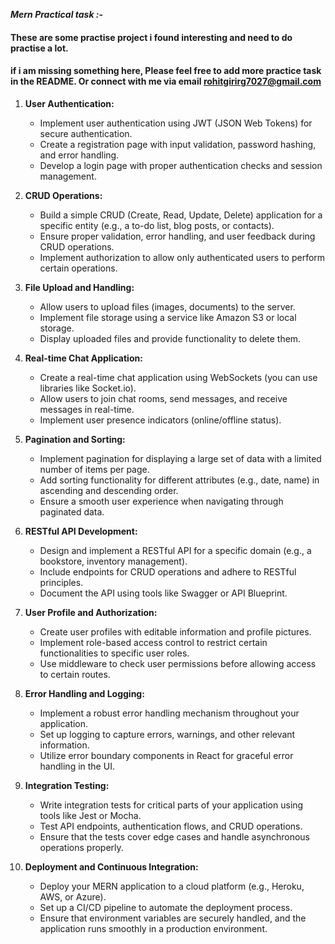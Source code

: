 **_Mern Practical task :-_**

#### These are some practise project i found interesting and need to do practise a lot. 
#### if i am missing something here, Please feel free to add more practice task in the README. Or connect with me via email rohitgirirg7027@gmail.com

1. **User Authentication:**

   - Implement user authentication using JWT (JSON Web Tokens) for secure authentication.
   - Create a registration page with input validation, password hashing, and error handling.
   - Develop a login page with proper authentication checks and session management.

2. **CRUD Operations:**

   - Build a simple CRUD (Create, Read, Update, Delete) application for a specific entity (e.g., a to-do list, blog posts, or contacts).
   - Ensure proper validation, error handling, and user feedback during CRUD operations.
   - Implement authorization to allow only authenticated users to perform certain operations.

3. **File Upload and Handling:**

   - Allow users to upload files (images, documents) to the server.
   - Implement file storage using a service like Amazon S3 or local storage.
   - Display uploaded files and provide functionality to delete them.

4. **Real-time Chat Application:**

   - Create a real-time chat application using WebSockets (you can use libraries like Socket.io).
   - Allow users to join chat rooms, send messages, and receive messages in real-time.
   - Implement user presence indicators (online/offline status).

5. **Pagination and Sorting:**

   - Implement pagination for displaying a large set of data with a limited number of items per page.
   - Add sorting functionality for different attributes (e.g., date, name) in ascending and descending order.
   - Ensure a smooth user experience when navigating through paginated data.

6. **RESTful API Development:**

   - Design and implement a RESTful API for a specific domain (e.g., a bookstore, inventory management).
   - Include endpoints for CRUD operations and adhere to RESTful principles.
   - Document the API using tools like Swagger or API Blueprint.

7. **User Profile and Authorization:**

   - Create user profiles with editable information and profile pictures.
   - Implement role-based access control to restrict certain functionalities to specific user roles.
   - Use middleware to check user permissions before allowing access to certain routes.

8. **Error Handling and Logging:**

   - Implement a robust error handling mechanism throughout your application.
   - Set up logging to capture errors, warnings, and other relevant information.
   - Utilize error boundary components in React for graceful error handling in the UI.

9. **Integration Testing:**

   - Write integration tests for critical parts of your application using tools like Jest or Mocha.
   - Test API endpoints, authentication flows, and CRUD operations.
   - Ensure that the tests cover edge cases and handle asynchronous operations properly.

10. **Deployment and Continuous Integration:**

    - Deploy your MERN application to a cloud platform (e.g., Heroku, AWS, or Azure).
    - Set up a CI/CD pipeline to automate the deployment process.
    - Ensure that environment variables are securely handled, and the application runs smoothly in a production environment.


